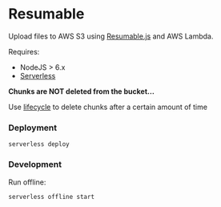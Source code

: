 # Resumable

Upload files to AWS S3 using [Resumable.js](http://www.resumablejs.com/) and AWS Lambda.


Requires:
 - NodeJS > 6.x
 - [Serverless](https://serverless.com/)

**Chunks are NOT deleted from the bucket...**

Use [lifecycle](https://docs.aws.amazon.com/AmazonS3/latest/dev/object-lifecycle-mgmt.html) to delete chunks after a certain amount of time

### Deployment

```
serverless deploy
```

### Development

Run offline:

```
serverless offline start
```
